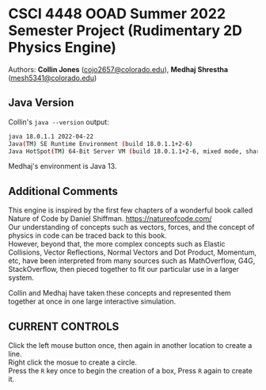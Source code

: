 # CSCI 4448 OOAD Summer 2022 Semester Project (Rudimentary 2D Physics Engine)

Authors: **Collin Jones** (cojo2657@colorado.edu), **Medhaj Shrestha** (mesh5341@colorado.edu)


## Java Version
Collin's `java --version` output: 
```Bash
java 18.0.1.1 2022-04-22
Java(TM) SE Runtime Environment (build 18.0.1.1+2-6)
Java HotSpot(TM) 64-Bit Server VM (build 18.0.1.1+2-6, mixed mode, sharing)
```

Medhaj's environment is Java 13. 


## Additional Comments

This engine is inspired by the first few chapters of a wonderful book called Nature of Code by Daniel Shiffman. https://natureofcode.com/ \
Our understanding of concepts such as vectors, forces, and the concept of physics in code can be traced back to this book.  \
However, beyond that, the more complex concepts such as Elastic Collisions, Vector Reflections, Normal Vectors and Dot Product, Momentum, etc, have been interpreted from many sources such as MathOverflow, G4G, StackOverflow, then pieced together to fit our particular use in a larger system. 

Collin and Medhaj have taken these concepts and represented them together at once in one large interactive simulation. 

## CURRENT CONTROLS
Click the left mouse button once, then again in another location to create a line. \
Right click the mosue to create a circle. \
Press the `R` key once to begin the creation of a box, Press `R` again to create it. 
